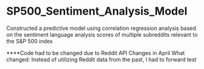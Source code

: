 # SP500_Sentiment_Analysis_Model
Constructed a predictive model using correlation regression analysis based on the sentiment language analysis scores of multiple subreddits relevant to the S&P 500 index

****Code had to be changed due to Reddit API Changes in April
What changed: 
Instead of utilizing Reddit data from the past, I had to forward test
